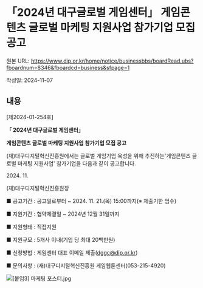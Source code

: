 # 「2024년 대구글로벌 게임센터」 게임콘텐츠 글로벌 마케팅 지원사업 참가기업 모집 공고

원본 URL: https://www.dip.or.kr/home/notice/businessbbs/boardRead.ubs?fboardnum=8346&fboardcd=business&sfpage=1

작성일: 2024-11-07

## 내용

[제2024-01-254호]

**「 2024년 대구글로벌 게임센터」**

**게임콘텐츠 글로벌 마케팅 지원사업 참가기업 모집 공고**

(재)대구디지털혁신진흥원에서는 글로벌 게임기업 육성을 위해 추진하는'게임콘텐츠 글로벌 마케팅 지원사업' 참가기업을 다음과 같이 공고합니다.

2024\. 11.

(재)대구디지털혁신진흥원장

■ 공고기간 : 공고일로부터 ~ 2024. 11. 21.(목) 15:00까지(※ 제출기한 엄수)

■ 지원기간 : 협약체결일 ~ 2024년 12월 31일까지

■ 지원형태 : 직접지원

■ 지원규모 : 5개사 이내(기업 당 최대 20백만원)

■ 신청방법 : 게임센터 대표 이메일 제출(dggc@dip.or.kr)

■ 문의사항 : (재)대구디지털혁신진흥원 게임웹툰센터(053-215-4920)

![\[붙임3\] 마케팅 포스터.jpg](http://dip.or.kr/files/boardImage/business/2024/11/07/20241107174828_fvmpqnhh.jpg)

[](https://forms.gle/hVdDTcSwPj35tGFr5)
